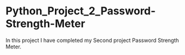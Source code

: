 # Python_Project_2_Password-Strength-Meter
In this project I have completed my Second project Password Strength Meter.
